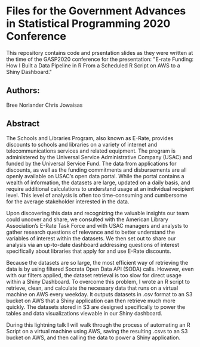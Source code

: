 # Files for the Government Advances in Statistical Programming 2020 Conference

This repository contains code and prsentation slides as they were written at the time of the GASP2020 conference for the presentation: "E-rate Funding: How I Built a Data Pipeline in R From a Scheduled R Script on AWS to a Shiny Dashboard."

## Authors: 
Bree Norlander 
Chris Jowaisas

## Abstract

The Schools and Libraries Program, also known as E-Rate, provides discounts to schools and libraries on a variety of internet and telecommunications services and related equipment. The program is administered by the Universal Service Administrative Company (USAC) and funded by the Universal Service Fund. The data from applications for discounts, as well as the funding commitments and disbursements are all openly available on USAC’s open data portal. While the portal contains a wealth of information, the datasets are large, updated on a daily basis, and require additional calculations to understand usage at an individual recipient level. This level of analysis is often too time-consuming and cumbersome for the average stakeholder interested in the data.

Upon discovering this data and recognizing the valuable insights our team could uncover and share, we consulted with the American Library Association’s E-Rate Task Force and with USAC managers and analysts to gather research questions of relevance and to better understand the variables of interest within the datasets. We then set out to share our analysis via an up-to-date dashboard addressing questions of interest specifically about libraries that apply for and use E-Rate discounts. 

Because the datasets are so large, the most efficient way of retrieving the data is by using filtered Socrata Open Data API (SODA) calls. However, even with our filters applied, the dataset retrieval is too slow for direct usage within a Shiny Dashboard. To overcome this problem, I wrote an R script to retrieve, clean, and calculate the necessary data that runs on a virtual machine on AWS every weekday. It outputs datasets in .csv format to an S3 bucket on AWS that a Shiny application can then retrieve much more quickly. The datasets stored in S3 are designed specifically to power the tables and data visualizations viewable in our Shiny dashboard.

During this lightning talk I will walk through the process of automating an R Script on a virtual machine using AWS, saving the resulting .csvs to an S3 bucket on AWS, and then calling the data to power a Shiny application.
